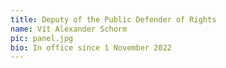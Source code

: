 ```yaml
---
title: Deputy of the Public Defender of Rights
name: Vít Alexander Schorm
pic: panel.jpg
bio: In office since 1 November 2022
---
```

